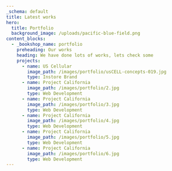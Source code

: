 ```yaml
---
_schema: default
title: Latest works
hero:
  title: Portfolio
  background_image: /uploads/pacific-blue-field.png
content_blocks:
  - _bookshop_name: portfolio
    preheading: Our works
    heading: We have done lots of works, lets check some
    projects:
      - name: US Cellular
        image_path: /images/portfolio/usCELL-concepts-019.jpg
        type: Instore Brand
      - name: Project California
        image_path: /images/portfolio/2.jpg
        type: Web Development
      - name: Project California
        image_path: /images/portfolio/3.jpg
        type: Web Development
      - name: Project California
        image_path: /images/portfolio/4.jpg
        type: Web Development
      - name: Project California
        image_path: /images/portfolio/5.jpg
        type: Web Development
      - name: Project California
        image_path: /images/portfolio/6.jpg
        type: Web Development
---
```


